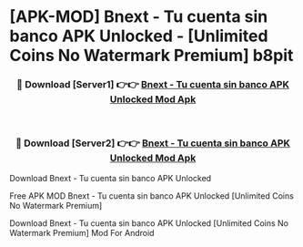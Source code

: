 # [APK-MOD] Bnext - Tu cuenta sin banco APK Unlocked - [Unlimited Coins No Watermark Premium] b8pit



<div align="center">
<h3>🔴 Download [Server1] 👉👉 <a href="https://momento.my/?title=Bnext_-_Tu_cuenta_sin_banco_APK_Unlocked">Bnext - Tu cuenta sin banco APK Unlocked Mod Apk</a></h3><br>

<h3>🔴 Download [Server2] 👉👉 <a href="https://momento.my/?title=Bnext_-_Tu_cuenta_sin_banco_APK_Unlocked">Bnext - Tu cuenta sin banco APK Unlocked Mod Apk</a></h3>
</div>



Download Bnext - Tu cuenta sin banco APK Unlocked 

Free APK MOD Bnext - Tu cuenta sin banco APK Unlocked [Unlimited Coins No Watermark Premium]

Download Bnext - Tu cuenta sin banco APK Unlocked [Unlimited Coins No Watermark Premium] Mod For Android
